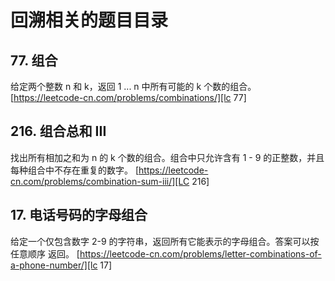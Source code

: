 # 回溯相关的题目目录

## 77. 组合

给定两个整数 n 和 k，返回 1 ... n 中所有可能的 k 个数的组合。  
[https://leetcode-cn.com/problems/combinations/][lc 77]

[lc 77]: https://leetcode-cn.com/problems/combinations/

## 216. 组合总和 III

找出所有相加之和为 n 的 k 个数的组合。组合中只允许含有 1 - 9 的正整数，并且每种组合中不存在重复的数字。
[https://leetcode-cn.com/problems/combination-sum-iii/][LC 216]

[LC 216]: https://leetcode-cn.com/problems/combination-sum-iii/

## 17. 电话号码的字母组合

给定一个仅包含数字 2-9 的字符串，返回所有它能表示的字母组合。答案可以按 任意顺序 返回。
[https://leetcode-cn.com/problems/letter-combinations-of-a-phone-number/][lc 17]

[lc 17]: https://leetcode-cn.com/problems/letter-combinations-of-a-phone-number/